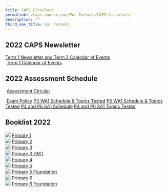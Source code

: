 ```yaml
---
title: CAPS Circulars
permalink: /caps-connection/For-Parents/CAPS-Circulars/
description: ""
third_nav_title: For Parents
---
```

2022 CAPS Newsletter
--------------------

[Term 1 Newsletter and Term 2 Calendar of Events](/files/Term%202%20Calendar%20and%20Term%201%20CAPS%20News%202022.pdf)<br>
 [Term 1 Calendar of Events](/files/2022%20Calendar%20of%20Events_Term%201%202022.pdf)

2022 Assessment Schedule
------------------------
 [Assessment Circular](/files/Assessment%20Circular.pdf)

 [Exam Policy](/files/Examination%20policy.pdf)
[P3 WA1 Schedule & Topics Tested](/files/P3%20WA1%20Schedule%20%20Topics%20Tested.pdf)
[P5 WA1 Schedule & Topics Tested](/files/P5%20WA1%20Schedule%20%20Topics%20Tested.pdf)
[P4 and P6 SA1 Schedule](/files/P4%20and%20P6%20SA1%20Schedule.pdf)
[P4 and P6 SA1 Topics Tested](/files/P4%20and%20P6%20SA1%20Topics%20Tested.pdf)

  

Booklist 2022
-------------

![](https://casuarinapri.moe.edu.sg/rs/cc/icon/onyx/copy.png) [Primary 1](https://casuarinapri.moe.edu.sg/qql/slot/u725/2022/Booklist/P1.pdf)  
![](https://casuarinapri.moe.edu.sg/rs/cc/icon/onyx/copy.png) [Primary 2](https://casuarinapri.moe.edu.sg/qql/slot/u725/2022/Booklist/P2.pdf)  
![](https://casuarinapri.moe.edu.sg/rs/cc/icon/onyx/copy.png) [Primary 3](https://casuarinapri.moe.edu.sg/qql/slot/u725/2022/Booklist/P3.pdf)  
![](https://casuarinapri.moe.edu.sg/rs/cc/icon/onyx/copy.png) [Primary 3 HMT](https://casuarinapri.moe.edu.sg/qql/slot/u725/2022/Booklist/P3%20HMT.pdf)  
![](https://casuarinapri.moe.edu.sg/rs/cc/icon/onyx/copy.png) [Primary 4](https://casuarinapri.moe.edu.sg/qql/slot/u725/2022/Booklist/P4.pdf)  
![](https://casuarinapri.moe.edu.sg/rs/cc/icon/onyx/copy.png) [Primary 5](https://casuarinapri.moe.edu.sg/qql/slot/u725/2022/Booklist/P5.pdf)  
![](https://casuarinapri.moe.edu.sg/rs/cc/icon/onyx/copy.png) [Primary 5 Foundation](https://casuarinapri.moe.edu.sg/qql/slot/u725/2022/Booklist/P5%20Foundation.pdf)  
![](https://casuarinapri.moe.edu.sg/rs/cc/icon/onyx/copy.png) [Primary 6](https://casuarinapri.moe.edu.sg/qql/slot/u725/2022/Booklist/P6.pdf)  
![](https://casuarinapri.moe.edu.sg/rs/cc/icon/onyx/copy.png) [Primary 6 Foundation](https://casuarinapri.moe.edu.sg/qql/slot/u725/2022/Booklist/P6%20Foundation.pdf)